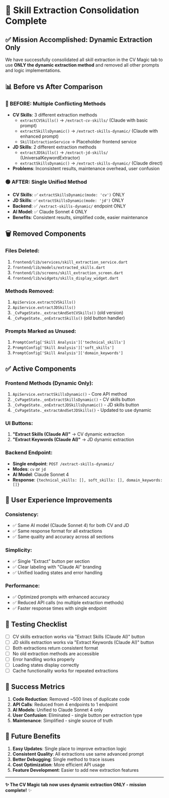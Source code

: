 # 🎯 Skill Extraction Consolidation Complete

## **✅ Mission Accomplished: Dynamic Extraction Only**

We have successfully consolidated all skill extraction in the CV Magic tab to use **ONLY the dynamic extraction method** and removed all other prompts and logic implementations.

## **📊 Before vs After Comparison**

### **🔴 BEFORE: Multiple Conflicting Methods**
- **CV Skills**: 3 different extraction methods
  - `extractCVSkills()` → `/extract-cv-skills/` (Claude with basic prompt)  
  - `extractSkillsDynamic()` → `/extract-skills-dynamic/` (Claude with enhanced prompt)
  - `SkillExtractionService` → Placeholder frontend service
- **JD Skills**: 2 different extraction methods  
  - `extractJDSkills()` → `/extract-jd-skills/` (UniversalKeywordExtractor)
  - `extractSkillsDynamic()` → `/extract-skills-dynamic/` (Claude direct)
- **Problems**: Inconsistent results, maintenance overhead, user confusion

### **🟢 AFTER: Single Unified Method**
- **CV Skills**: ✅ `extractSkillsDynamic(mode: 'cv')` ONLY
- **JD Skills**: ✅ `extractSkillsDynamic(mode: 'jd')` ONLY  
- **Backend**: ✅ `/extract-skills-dynamic/` endpoint ONLY
- **AI Model**: ✅ Claude Sonnet 4 ONLY
- **Benefits**: Consistent results, simplified code, easier maintenance

## **🗑️ Removed Components**

### **Files Deleted:**
1. `frontend/lib/services/skill_extraction_service.dart`
2. `frontend/lib/models/extracted_skills.dart` 
3. `frontend/lib/screens/skill_extraction_screen.dart`
4. `frontend/lib/widgets/skills_display_widget.dart`

### **Methods Removed:**
1. `ApiService.extractCVSkills()` 
2. `ApiService.extractJDSkills()`
3. `_CvPageState._extractAndSetCVSkills()` (old version)
4. `_CvPageState._onExtractSkills()` (old button handler)

### **Prompts Marked as Unused:**
1. `PromptConfig['Skill Analysis']['technical_skills']`
2. `PromptConfig['Skill Analysis']['soft_skills']` 
3. `PromptConfig['Skill Analysis']['domain_keywords']`

## **✅ Active Components**

### **Frontend Methods (Dynamic Only):**
1. `ApiService.extractSkillsDynamic()` - Core API method
2. `_CvPageState._onExtractSkillsDynamic()` - CV skills button  
3. `_CvPageState._onExtractJDSkillsDynamic()` - JD skills button
4. `_CvPageState._extractAndSetJDSkills()` - Updated to use dynamic

### **UI Buttons:**
1. **"Extract Skills (Claude AI)"** → CV dynamic extraction
2. **"Extract Keywords (Claude AI)"** → JD dynamic extraction

### **Backend Endpoint:**
- **Single endpoint**: `POST /extract-skills-dynamic/`
- **Modes**: `cv` or `jd` 
- **AI Model**: Claude Sonnet 4
- **Response**: `{technical_skills: [], soft_skills: [], domain_keywords: []}`

## **🎯 User Experience Improvements**

### **Consistency:**
- ✅ Same AI model (Claude Sonnet 4) for both CV and JD
- ✅ Same response format for all extractions
- ✅ Same quality and accuracy across all sections

### **Simplicity:**
- ✅ Single "Extract" button per section
- ✅ Clear labeling with "Claude AI" branding
- ✅ Unified loading states and error handling

### **Performance:**
- ✅ Optimized prompts with enhanced accuracy
- ✅ Reduced API calls (no multiple extraction methods)
- ✅ Faster response times with single endpoint

## **🧪 Testing Checklist**

- [ ] CV skills extraction works via "Extract Skills (Claude AI)" button
- [ ] JD skills extraction works via "Extract Keywords (Claude AI)" button
- [ ] Both extractions return consistent format
- [ ] No old extraction methods are accessible  
- [ ] Error handling works properly
- [ ] Loading states display correctly
- [ ] Cache functionality works for repeated extractions

## **🎉 Success Metrics**

1. **Code Reduction**: Removed ~500 lines of duplicate code
2. **API Calls**: Reduced from 4 endpoints to 1 endpoint
3. **AI Models**: Unified to Claude Sonnet 4 only
4. **User Confusion**: Eliminated - single button per extraction type
5. **Maintenance**: Simplified - single source of truth

## **🔮 Future Benefits**

1. **Easy Updates**: Single place to improve extraction logic
2. **Consistent Quality**: All extractions use same advanced prompt
3. **Better Debugging**: Single method to trace issues
4. **Cost Optimization**: More efficient API usage  
5. **Feature Development**: Easier to add new extraction features

---

**✨ The CV Magic tab now uses dynamic extraction ONLY - mission complete!** ✨ 